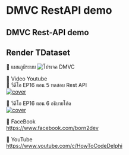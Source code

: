# DMVC RestAPI demo
## DMVC Rest-API demo 
## Render TDataset



🔷 แผนภูมิระบบ
![โปรเจค DMVC](https://user-images.githubusercontent.com/6521378/156784812-e15176d8-fa5f-4d66-ab73-9e52fcd8b8d5.png)



🔷 Video Youtube <BR>
📌 วีดีโอ EP16 ตอน 5 ทดสอบ Rest API <BR>
[![cover](http://img.youtube.com/vi/f44fSrBcUXM/0.jpg)](http://www.youtube.com/watch?v=f44fSrBcUXM "Click to Play Video")

📌 วีดีโอ EP16 ตอน 6 อธิบายโค้ด <BR>
[![cover](http://img.youtube.com/vi/n6vTwOf1lz0/0.jpg)](http://www.youtube.com/watch?v=n6vTwOf1lz0 "Click to Play Video")

🔷 FaceBook <BR>
https://www.facebook.com/born2dev

🔷 YouTube <BR>
https://www.youtube.com/c/HowToCodeDelphi
